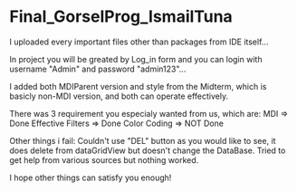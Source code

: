 # Final_GorselProg_IsmailTuna

I uploaded every important files other than packages from IDE itself...

In project you will be greated by Log_in form and you can login with username "Admin" and password "admin123"...

I added both MDIParent version and style from the Midterm, which is basicly non-MDI version, and both can operate effectively.

There was 3 requirement you especialy wanted from us, which are:
MDI => Done
Effective Filters => Done
Color Coding => NOT Done

Other things i fail:
Couldn't use "DEL" button as you would like to see, it does delete from dataGridView but doesn't change the DataBase.
Tried to get help from various sources but nothing worked.

I hope other things can satisfy you enough!
